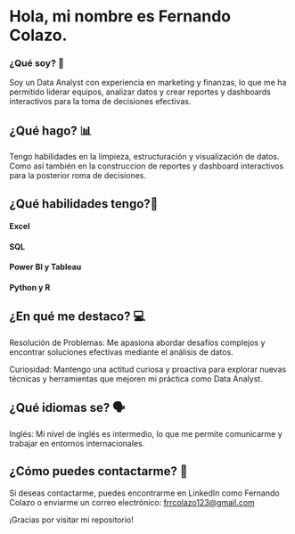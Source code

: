 # Hola, mi nombre es Fernando Colazo.
### ¿Qué soy? 👋
Soy un Data Analyst con experiencia en marketing y finanzas, lo que me ha permitido liderar equipos, analizar datos y crear reportes y dashboards interactivos para la toma de decisiones efectivas.

## ¿Qué hago? 📊
Tengo habilidades en la limpieza, estructuración y visualización de datos. Como así también en la construccion de reportes y dashboard interactivos para la posterior roma de decisiones.

## ¿Qué habilidades tengo?🏹
#### Excel 
#### SQL 
#### Power BI y Tableau
#### Python y R

## ¿En qué me destaco? 💻
Resolución de Problemas: Me apasiona abordar desafíos complejos y encontrar soluciones efectivas mediante el análisis de datos.

Curiosidad: Mantengo una actitud curiosa y proactiva para explorar nuevas técnicas y herramientas que mejoren mi práctica como Data Analyst.

## ¿Qué idiomas se? 🗣
Inglés: Mi nivel de inglés es intermedio, lo que me permite comunicarme y trabajar en entornos internacionales.

## ¿Cómo puedes contactarme? 📩
Si deseas contactarme, puedes encontrarme en LinkedIn como Fernando Colazo o enviarme un correo electrónico: frrcolazo123@gmail.com

¡Gracias por visitar mi repositorio!
